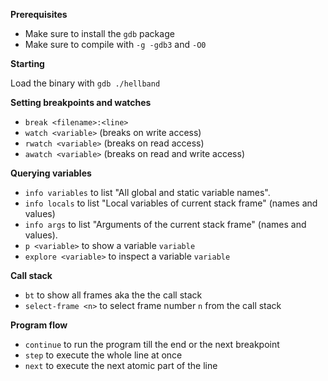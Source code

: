 **Prerequisites**

* Make sure to install the `gdb` package
* Make sure to compile with `-g -gdb3` and `-O0`


**Starting**

Load the binary with
`gdb ./hellband`

**Setting breakpoints and watches**

* `break <filename>:<line>`
* `watch <variable>` (breaks on write access)
* `rwatch <variable>` (breaks on read access)
* `awatch <variable>` (breaks on read and write access)

**Querying variables**

* `info variables` to list "All global and static variable names".
* `info locals` to list "Local variables of current stack frame" (names and values)
* `info args` to list "Arguments of the current stack frame" (names and values).
* `p <variable>` to show a variable `variable`
* `explore <variable>` to inspect a variable `variable`

**Call stack**

* `bt` to show all frames aka the the call stack
*  `select-frame <n>` to select frame number `n` from the call stack

**Program flow**

* `continue` to run the program till the end or the next breakpoint
* `step` to execute the whole line at once
* `next` to execute the next atomic part of the line
